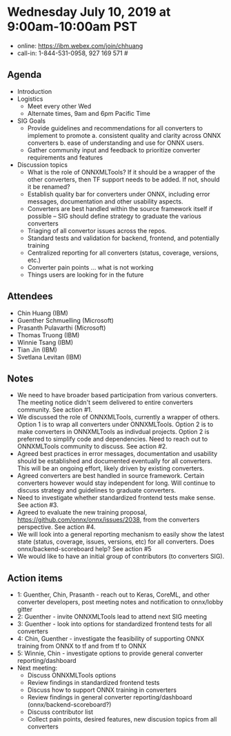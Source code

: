 <!--- SPDX-License-Identifier: Apache-2.0 -->

# Wednesday July 10, 2019 at 9:00am-10:00am PST
* online: https://ibm.webex.com/join/chhuang
* call-in: 1-844-531-0958, 927 169 571 #

## Agenda
* Introduction
* Logistics
    * Meet every other Wed
    * Alternate times, 9am and 6pm Pacific Time
* SIG Goals
    * Provide guidelines and recommendations for all converters to implement to promote a. consistent quality and clarity across ONNX converters b. ease of understanding and use for ONNX users.
    * Gather community input and feedback to prioritize converter requirements and features
* Discussion topics
    * What is the role of ONNXMLTools? If it should be a wrapper of the other converters, then TF support needs to be added. If not, should it be renamed?
    * Establish quality bar for converters under ONNX, including error messages, documentation and other usability aspects.
    * Converters are best handled within the source framework itself if possible – SIG should define strategy to graduate the various converters
    * Triaging of all convertor issues across the repos.
    * Standard tests and validation for backend, frontend, and potentially training
    * Centralized reporting for all converters (status, coverage, versions, etc.)
    * Converter pain points … what is not working
    * Things users are looking for in the future

## Attendees
* Chin Huang (IBM)
* Guenther Schmuelling (Microsoft)
* Prasanth Pulavarthi (Microsoft)
* Thomas Truong (IBM)
* Winnie Tsang (IBM)
* Tian Jin (IBM)
* Svetlana Levitan (IBM)

## Notes
* We need to have broader based participation from various converters. The meeting notice didn't seem delivered to entire converters community. See action #1.
* We discussed the role of ONNXMLTools, currently a wrapper of others. Option 1 is to wrap all converters under ONNXMLTools. Option 2 is to make converters in ONNXMLTools as indivdual projects. Option 2 is preferred to simplify code and dependencies. Need to reach out to ONNXMLTools community to discuss. See action #2.
* Agreed best practices in error messages, documentation and usability should be established and documented eventually for all converters. This will be an ongoing effort, likely driven by existing converters.
* Agreed converters are best handled in source framework. Certain converters however would stay independent for long. Will continue to discuss strategy and guidelines to graduate converters.
* Need to investigate whether standardized frontend tests make sense. See action #3.
* Agreed to evaluate the new training proposal, https://github.com/onnx/onnx/issues/2038, from the converters perspective. See action #4.
* We will look into a general reporting mechanism to easily show the latest state (status, coverage, issues, versions, etc) for all converters. Does onnx/backend-scoreboard help? See action #5
* We would like to have an initial group of contributors (to converters SIG).

## Action items
* 1: Guenther, Chin, Prasanth - reach out to Keras, CoreML, and other converter developers, post meeting notes and notification to onnx/lobby gitter
* 2: Guenther - invite ONNXMLTools lead to attend next SIG meeting
* 3: Guenther - look into options for standardized frontend tests for all converters
* 4: Chin, Guenther - investigate the feasibility of supporting ONNX training from ONNX to tf and from tf to ONNX
* 5: Winnie, Chin - investigate options to provide general converter reporting/dashboard
* Next meeting:
    * Discuss ONNXMLTools options
    * Review findings in standardized frontend tests
    * Discuss how to support ONNX training in converters
    * Review findings in general converter reporting/dashboard (onnx/backend-scoreboard?)
    * Discuss contributor list
    * Collect pain points, desired features, new discusion topics from all converters
